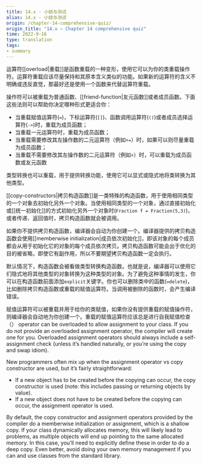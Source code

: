 ```yaml
---
title: 14.x - 小结与测试
alias: 14.x - 小结与测试
origin: /chapter-14-comprehensive-quiz/
origin_title: "14.x — Chapter 14 comprehensive quiz"
time: 2022-9-16
type: translation
tags:
- summary
---
```


运算符[[overload|重载]]是函数重载的一种变形，使用它可以为你的类重载操作符。运算符重载应该尽量保持和其原本含义类似的功能。如果新的运算符的含义不明确或违反直觉，那最好还是使用一个函数来代替运算符重载。

操作符可以被重载为普通函数、[[friend-function|友元函数]]或者成员函数。下面这些法则可以帮助你决定哪种形式更适合你：

- 当重载赋值运算符(`=`)，下标运算符(`[]`)、函数调用运算符(`()`)或者成员选择运算符(`->`)时，重载为成员函数；
- 当重载一元运算符时，重载为成员函数；
- 当重载需要修改其左操作数的二元运算符（例如`+=`）时，如果可以则尽量重载为成员函数；
- 当重载不需要修改其左操作数的二元运算符（例如`+`）时，可以重载为成员函数或友元函数

类型转换也可以重载，用于提供转换功能，使用它可以显式或隐式地将类转换为其他类型。

[[copy-constructors|拷贝构造函数]]是一类特殊的构造函数，用于使用相同类型的一个对象去初始化另外一个对象。当使用相同类型的一个对象，通过直接初始化或[[统一初始化]]的方式初始化另外一个对象时(`Fraction f = Fraction(5,3)`)，或者传递、返回值时，拷贝构造函数就会被调用。

如果你不提供拷贝构造函数，编译器会自动为你创建一个。编译器提供的拷贝构造函数会使用[[memberwise initialization|成员依次初始化]]，即该对象的每个成员都会从用于初始化它的对象的每个成员依次拷贝。拷贝构造函数可能会出于优化的目的被省略，即使它有副作用，所以不要期望拷贝构造函数一定会执行。

默认情况下，构造函数会被看做类型转换构造函数。也就是说，编译器可以使用它们隐式地将其他类型的对象转换为这种类型的对象。为了避免这种事情的发生，你可以在构造函数前面添加`explicit`关键字。你也可以删除类中的函数(`=delete`)，比如删除拷贝构造函数或重载的赋值运算符。当调用被删除的函数时，会产生编译错误。

赋值运算符可以被重载并用于给你的类赋值，如果你没有提供重载的赋值操作符，则编译器会自动地为你创建一个。重载的赋值运算符应该总是进行自我赋值检查（） operator can be overloaded to allow assignment to your class. If you do not provide an overloaded assignment operator, the compiler will create one for you. Overloaded assignment operators should always include a self-assignment check (unless it’s handled naturally, or you’re using the copy and swap idiom).

New programmers often mix up when the assignment operator vs copy constructor are used, but it’s fairly straightforward:

-   If a new object has to be created before the copying can occur, the copy constructor is used (note: this includes passing or returning objects by value).
-   If a new object does not have to be created before the copying can occur, the assignment operator is used.

By default, the copy constructor and assignment operators provided by the compiler do a memberwise initialization or assignment, which is a shallow copy. If your class dynamically allocates memory, this will likely lead to problems, as multiple objects will end up pointing to the same allocated memory. In this case, you’ll need to explicitly define these in order to do a deep copy. Even better, avoid doing your own memory management if you can and use classes from the standard library.